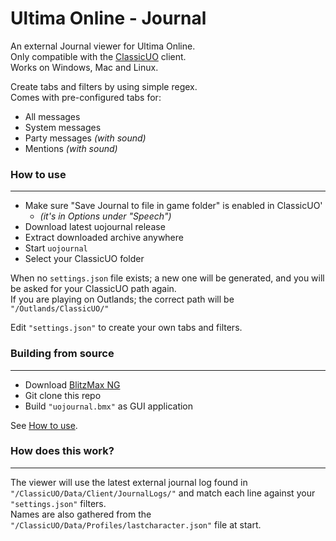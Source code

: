 # Ultima Online - Journal

An external Journal viewer for Ultima Online.\
Only compatible with the [ClassicUO](https://www.classicuo.eu/) client.\
Works on Windows, Mac and Linux.

Create tabs and filters by using simple regex.\
Comes with pre-configured tabs for:

* All messages
* System messages
* Party messages _(with sound)_
* Mentions _(with sound)_

### **How to use**
---
* Make sure "Save Journal to file in game folder" is enabled in ClassicUO'
	* _(it's in Options under "Speech")_
* Download latest uojournal release
* Extract downloaded archive anywhere
* Start `uojournal`
* Select your ClassicUO folder

When no `settings.json` file exists; a new one will be generated, and you will be asked for your ClassicUO path again.\
If you are playing on Outlands; the correct path will be `"/Outlands/ClassicUO/"`

Edit `"settings.json"` to create your own tabs and filters.

### **Building from source**
---
* Download [BlitzMax NG](https://blitzmax.org/)
* Git clone this repo
* Build `"uojournal.bmx"` as GUI application

See [How to use](#how-to-use).

### **How does this work?**
---
The viewer will use the latest external journal log found in `"/ClassicUO/Data/Client/JournalLogs/"` and match each line against your `"settings.json"` filters.\
Names are also gathered from the `"/ClassicUO/Data/Profiles/lastcharacter.json"` file at start.